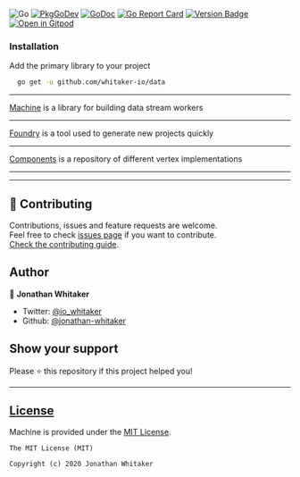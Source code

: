 ![Go](https://github.com/whitaker-io/data/workflows/Go/badge.svg?branch=master)
[![PkgGoDev](https://pkg.go.dev/badge/github.com/whitaker-io/data)](https://pkg.go.dev/github.com/whitaker-io/data)
[![GoDoc](https://godoc.org/github.com/whitaker-io/data?status.svg)](https://godoc.org/github.com/whitaker-io/data)
[![Go Report Card](https://goreportcard.com/badge/github.com/whitaker-io/data)](https://goreportcard.com/report/github.com/whitaker-io/data)
[![Version Badge](https://img.shields.io/github/v/tag/whitaker-io/data)](https://img.shields.io/github/v/tag/whitaker-io/data)
[![Open in Gitpod](https://gitpod.io/button/open-in-gitpod.svg)](https://gitpod.io/#https://github.com/whitaker-io/data)

### **Installation**

Add the primary library to your project
```bash
  go get -u github.com/whitaker-io/data
```

------

[Machine](https://github.com/whitaker-io/machine) is a library for building data stream workers

------

[Foundry](https://github.com/whitaker-io/foundry) is a tool used to generate new projects quickly 

------

[Components](https://github.com/whitaker-io/components) is a repository of different vertex implementations 

------

***
## 🤝 Contributing

Contributions, issues and feature requests are welcome.<br />
Feel free to check [issues page](https://github.com/whitaker-io/data/issues) if you want to contribute.<br />
[Check the contributing guide](./CONTRIBUTING.md).<br />

## Author

👤 **Jonathan Whitaker**

- Twitter: [@io_whitaker](https://twitter.com/io_whitaker)
- Github: [@jonathan-whitaker](https://github.com/jonathan-whitaker)

## Show your support

Please ⭐️ this repository if this project helped you!

***
## [License](#license)

Machine is provided under the [MIT License](https://github.com/whitaker-io/data/blob/master/LICENSE).

```text
The MIT License (MIT)

Copyright (c) 2020 Jonathan Whitaker
```
